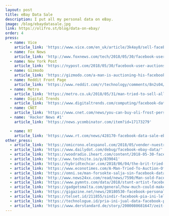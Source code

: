 ```yaml
---
layout: post
title: eBay Data Sale
description: I put all my personal data on eBay.
image: /blog/ebaydatasale.jpg
link: https://olifro.st/blog/data-on-ebay/
order: 4
press:
  - name: Vice
    article_link: 'https://www.vice.com/en_uk/article/3k4ay8/sell-facebook-data-ebay-oli-frost'
  - name: Fox News
    article_link: 'http://www.foxnews.com/tech/2018/05/30/facebook-user-auctions-personal-data-on-ebay-for-99-cents-and-bids-soar-sell-it-to-advertisers-or-whatever.html'
  - name: New York Post
    article_link: 'https://nypost.com/2018/05/30/facebook-user-auctions-his-personal-data-on-ebay-for-99-cents/'
  - name: Gizmodo
    article_link: 'https://gizmodo.com/a-man-is-auctioning-his-facebook-data-on-ebay-and-its-1826389102'
  - name: Reddit Front Page
    article_link: 'https://www.reddit.com/r/technology/comments/8n2s04/this_guy_is_selling_all_his_facebook_data_on_ebay/'  
  - name: Metro
    article_link: 'https://metro.co.uk/2018/05/31/man-tried-to-sell-all-his-facebook-data-on-ebay-for-300-7595007/'
  - name: Digital Trends
    article_link: 'https://www.digitaltrends.com/computing/facebook-data-listed-on-ebay/'
  - name: CNET
    article_link: 'https://www.cnet.com/news/you-can-buy-oli-frost-personal-facebook-data-just-not-on-ebay/'
  - name: 'Hacker News #1'
    article_link: 'https://news.ycombinator.com/item?id=17173279'

  - name: RT
    article_link: 'https://www.rt.com/news/428170-facebook-data-sale-ebay/'
other_press:
  - article_link: 'https://omicrono.elespanol.com/2018/05/vender-nuestros-datos-personales/'
  - article_link: 'https://www.dailydot.com/debug/facebook-ebay-data/'
  - article_link: 'https://woodradio.iheart.com/content/2018-05-30-facebook-user-auctions-personal-data-on-ebay-for-99-cents-and-bids-soar/'
  - article_link: 'http://www.techsite.io/p/839041'
  - article_link: 'https://hybridtechcar.com/2018/06/04/the-brit-tried-to-sell-his-facebook-data-on-ebay-but-the-site-deleted-his-ad/'
  - article_link: 'https://www.econotimes.com/A-Man-Tried-To-Auction-Off-His-Personal-Details-On-eBay-Gets-Shut-Down-1337855'
  - article_link: 'https://omni.se/man-forsokte-salja-sin-facebook-data-pa-ebay/a/J144Qb'
  - article_link: 'http://www.news24xx.com/read/news/7590/Man-sold-Facebook-data-users-in-eBay'
  - article_link: 'https://www.pymnts.com/data/2018/stunt-artist-facebook-data-ebay/'
  - article_link: 'https://gadgetsmalta.com/general/how-much-could-make-if-sell-all-facebook-data/'
  - article_link: 'https://gigazine.net/news/20180530-facebook-personal-data-on-ebay/'
  - article_link: 'https://telset.id/211855/sindir-facebook-pia-ini-lelang-data-pribadi-di-ebay/'
  - article_link: 'https://technologue.id/pria-ini-jual-data-facebook-pribadinya-di-ebay-kenapa/amp/'
  - article_link: 'https://www.derstandard.de/story/2000080681647/zeit-abzucashen-brite-verkauft-seine-facebook-daten-auf-ebay?ref=rec'
---
```

